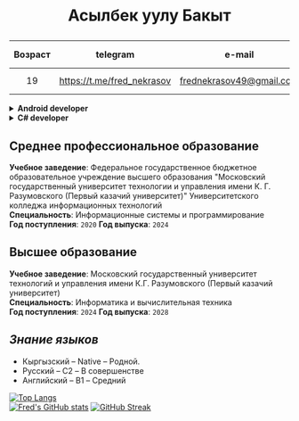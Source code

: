 # <p align="center">Асылбек уулу Бакыт</p>

|Возраст|telegram|e-mail|Гражданство|Кол-во посетителей|
|:----:|:----:|:----:|:----:|:----:|
|19|https://t.me/fred_nekrasov|frednekrasov49@gmail.com|Кыргызская республика|![](https://komarev.com/ghpvc/?username=FredNekrasov&color=gray)|

<details><summary><b>Android developer</b></summary>

## Обо мне
Android Kotlin разработчик
1. Проектировал архитектуру, используя как модульную чистую архитектуру, так и фича-модульную в паре с чистой архитектурой.
2. Разрабатывал мобильные клиенты для веб-сайтов, обеспечивая удобный доступ к веб-контенту на мобильных устройствах, включая быструю загрузку, интуитивно понятный интерфейс и поддержку различных экранов без проблем с отображением.
3. Анализировал и рефакторил код для повышения читаемости и устранения узких мест.
4. Исправлял ошибки, применяя юнит-тесты, средства отладки и логирование. Иногда полезным был также отдых, который помогал найти решения.

### Стэк:
Язык программирования: `Kotlin`;  
Пользовательский интерфейс: `Android Views`, `Jetpack Compose`;  
Асинхронное программирование: `Coroutines`, `flow`;  
Работа с сетью: `Retrofit2`, `Ktor-client`;  
Хранение данных: `Room`;  
Dependency Injection: `Dagger-Hilt`, `Koin`;  
Архитектура, принципы и паттерны: `REST`, `Single Activity`, `SOLID`, `Clean Architecture`, `MVVM`, `MVI`;  
Взаимодействие с сервером: `REST API`;  
Тестирование: `Unit`;  
Инструменты разработки: `Android Studio`, `Git`.

</details>

<details><summary><b>C# developer</b></summary>

## Обо мне
Я занимался разработкой desktop приложений с использованием `Windows Forms` и `WPF`. Больше занимался логикой приложений, нежели пользовательским интерфейсом. А также разрабатывал `Web API` на платформе `.NET` с использованием `ASP.NET Core Web API`. Я уверенно взаимодействую с базами данных, использую `Entity Framework` для удобной и эффективной работы с данными. Мой опыт также включает разработку баз данных на `MS SQL Server`, обеспечивая их стабильную работу и эффективное хранение информации.

### Навыки и инструменты разработки:
- Языки программирования: `C#`;
- Платформы: `.NET Framework`, `.NET Core`, `ASP.NET Core`;
- Технологии: `WPF`, `Web API`;
- ORM, взаимодействие с базой данных: `ef6`, `entity framework core`;
- Базы данных: `SQLite`, `SQL Server`;
- Инструменты разработки: `Visual Studio`, `Git`.

</details>

Среднее профессиональное образование
-
**Учебное заведение**: Федеральное государственное бюджетное образовательное учреждение высшего образования "Московский государственный университет технологии и управления имени К. Г. Разумовского (Первый казачий университет)" Университетского колледжа информационных технологий  
**Специальность**: Информационные системы и программирование  
**Год поступления**: `2020` **Год выпуска**: `2024`

Высшее образование
-
**Учебное заведение**: Московский государственный университет технологий и управления имени К.Г. Разумовского (Первый казачий университет)  
**Специальность**: Информатика и вычислительная техника  
**Год поступления**: `2024` **Год выпуска**: `2028`


***Знание языков***
-
- Кыргызский – Native – Родной.
- Русский – C2 – В совершенстве
- Английский – B1 – Средний

[![Top Langs](https://github-readme-stats.vercel.app/api/top-langs/?username=FredNekrasov&theme=vue&border_radius=9&langs_count=20&layout=compact)](https://github.com/anuraghazra/github-readme-stats)  
[![Fred's GitHub stats](https://github-readme-stats.vercel.app/api?username=FredNekrasov&show_icons=true&theme=vue&border_radius=9)](https://github.com/anuraghazra/github-readme-stats)
[![GitHub Streak](https://streak-stats.demolab.com/?user=FredNekrasov)](https://git.io/streak-stats)

